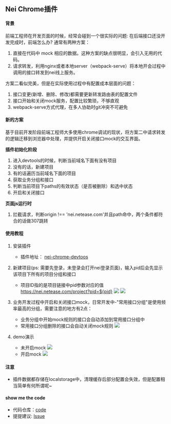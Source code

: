 ## Nei Chrome插件
#### 背景
前端工程师在开发页面的时候，经常会碰到一个很实际的问题: 在后端接口还没开发完成时，前端怎么办?
通常有两种方案：
1. 直接在代码中 mock 相应的数据。这种方案的缺点很明显，会引入无用的代码。
2. 请求转发，利用nginx或者本地server（webpack-serve）将本地开会过程中调用的接口转发到nei线上服务。

方案二看似完美，但是在实际使用过程中有配置成本层面的问题：
1. 接口变更(新增、删除、修改)都需要更新转发路由表的配置文件
2. 接口开始和关闭mock服务，配置比较繁琐，不够直观
3. webpack-serve方式代理，在多人协助时git冲突不可避免

#### 新的方案
基于目前开发阶段前端工程师大多使用chrome调试的现状，将方案二中请求转发的逻辑迁移到浏览器中处理，并提供开启关闭接口mock的交互界面。

**插件初始化阶段**
1. 进入devtools的时候，判断当前域名下面有没有项目
2. 没有的话，新建项目
3. 有的话遍历当前域名下面的项目
4. 获取业务分组和接口 
5. 判断当前项目下paths的有效状态（是否被删除）和选中状态
6. 开启和关闭接口

**页面js运行时**
1. 拦截请求，判断origin !== 'nei.netease.com'并且path命中，两个条件都符合的话做307跳转

#### 使用教程
1. 安装插件
    - 插件地址： [nei-chrome-devtoos](https://chrome.google.com/webstore/detail/nei-chrome-devtools/lhkoddlalkcnmmnjkfjaaohbfeinckjn?hl=zh-CN)
2. 新建项目(ps: 需要先登录，未登录会打开nei登录页面)，输入pid后会先显示该项目下所有的项目分组和接口 
    - 项目ID指的是项目链接中pid参数对应的值 https://nei.netease.com/project?pid=${pid}
    ![](https://p1.music.126.net/8G0u3GzZboJe7iZjeV3mvA==/109951163732240573.png)
    ![](https://p1.music.126.net/0d7LcyOG-hwzoFM8z4vaSg==/109951163732244354.png)
    
3. 业务开发过程中开启和关闭接口mock，日常开发中-"常用接口分组"是使用频率最高的分组，需要注意的地方有2点：
    - 业务分组中开始mock规则的接口会自动添加到常用接口分组中    
    - 常用接口分组删除的接口会自动关闭mock规则
    ![](https://p1.music.126.net/IAQHhaiPnidgoGtGpGYwGA==/109951163732290177.png)

4. demo演示
    - 未开启mock
    ![](https://p1.music.126.net/lGGLmlmByJisOJiebMK7Pw==/109951163732319361.gif)
    - 开启mock
    ![](https://p1.music.126.net/UnuLOZ-BuGkqyKgWiLlfeQ==/109951163732316915.gif)

#### 注意
- 插件数据都存储在localstorage中，清理缓存后部分配置会失效，但是配置相当简单有何所谓呢~
 
#### show me the code
- 代码仓库：[code](https://github.com/amibug/nei-chrome-devtools)
- 提提建议: [Issue](https://github.com/amibug/nei-chrome-devtools/issues)
